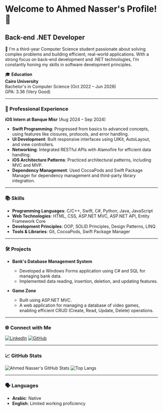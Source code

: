 # Welcome to Ahmed Nasser's Profile! 👋

## Back-end .NET Developer

💼 I'm a third-year Computer Science student passionate about solving complex problems and building efficient, real-world applications. With a strong focus on back-end development and .NET technologies, I’m constantly honing my skills in software development principles.

🎓 **Education**  
**Cairo University**  
Bachelor's in Computer Science (Oct 2022 – Jun 2026)  
GPA: 3.36 (Very Good)

---

### 💼 Professional Experience

**iOS Intern at Banque Misr** (Aug 2024 – Sep 2024)  
- **Swift Programming**: Progressed from basics to advanced concepts, using features like closures, protocols, and error handling.
- **UI Development**: Built responsive interfaces using UIKit, AutoLayout, and view controllers.
- **Networking**: Integrated RESTful APIs with Alamofire for efficient data handling.
- **iOS Architecture Patterns**: Practiced architectural patterns, including MVC and MVP.
- **Dependency Management**: Used CocoaPods and Swift Package Manager for dependency management and third-party library integration.

---

### 📚 Skills

- **Programming Languages**: C/C++, Swift, C#, Python, Java, JavaScript
- **Web Technologies**: HTML, CSS, ASP.NET MVC, ASP.NET API, Entity Framework Core
- **Development Principles**: OOP, SOLID Principles, Design Patterns, LINQ
- **Tools & Libraries**: Git, CocoaPods, Swift Package Manager

---

### 🛠 Projects

- **Bank's Database Management System**  
  - Developed a Windows Forms application using C# and SQL for managing bank data.
  - Implemented data reading, insertion, deletion, and updating features.

- **Game Zone**  
  - Built using ASP.NET MVC.
  - A web application for managing a database of video games, enabling efficient CRUD (Create, Read, Update, Delete) operations.

---

### 🌐 Connect with Me

[![LinkedIn](https://img.shields.io/badge/Ahmed%20Nasser%20-%230077B5.svg?&style=for-the-badge&logo=linkedin&logoColor=white)](https://linkedin.com/in/ahmed-nasser-91aab6279)
[![GitHub](https://img.shields.io/badge/Ahmed%20Nasser%20-%23181717.svg?&style=for-the-badge&logo=github&logoColor=white)](https://github.com/AhmedNasser23)

---

### 📈 GitHub Stats
![Ahmed Nasser's GitHub Stats](https://github-readme-stats.vercel.app/api?username=AhmedNasser23&show_icons=true&theme=radical)
![Top Langs](https://github-readme-stats.vercel.app/api/top-langs/?username=AhmedNasser23&layout=compact&theme=radical)

---

### 🗣 Languages
- **Arabic**: Native
- **English**: Limited working proficiency
